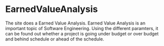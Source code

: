# EarnedValueAnalysis

The site does a Earned Value Analysis. Earned Value Analysis is an important topic of Software Engineering. Using the different paramters, it can be found out whether a project is
going under budget or over budget and behind schedule or ahead of the schedule. 
